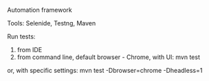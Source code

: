 Automation framework

Tools: Selenide, Testng, Maven

Run tests: 
1. from IDE
2. from command line, default browser - Chrome, with UI: 
    mvn test 
  
  or, with specific settings:
    mvn test -Dbrowser=chrome -Dheadless=1
